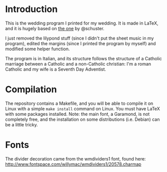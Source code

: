 Introduction
============

This is the wedding program I printed for my wedding. It is made in LaTeX,
and it is hugely based on [the one](https://github.com/schuster/wedding-program)
by @schuster.

I just removed the lilypond stuff (since I didn't put the sheet music in my
program), edited the margins (since I printed the program by myself) and
modified some helper function.

The program is in Italian, and its structure follows the structure of a
Catholic marriage between a Catholic and a non-Catholic christian: I'm a
roman Catholic and my wife is a Seventh Day Adventist.

Compilation
===========

The repository contains a Makefile, and you will be able to compile it on
Linux with a simple `make install` command on Linux. You must have LaTeX
with some packages installed. Note: the main font, a Garamond, is not
completely free, and the installation on some distributions (i.e. Debian)
can be a little tricky.

Fonts
=====

The divider decoration came from the wmdividers1 font, found here:
http://www.fontspace.com/willymac/wmdividers1/20578.charmap
